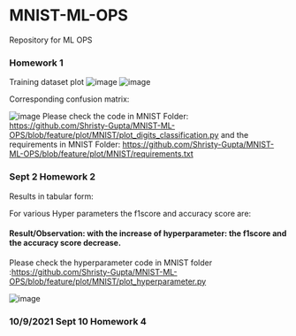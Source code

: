 # MNIST-ML-OPS
Repository for ML OPS
### Homework 1
Training dataset plot
![image](https://user-images.githubusercontent.com/26459890/132888977-6e6da7d9-686c-4334-878d-96a54ad73285.png)
![image](https://user-images.githubusercontent.com/26459890/132889010-5889f3c2-46d4-43e0-b752-11a88cdb3296.png)

Corresponding confusion matrix:

![image](https://user-images.githubusercontent.com/26459890/132889094-ced0820e-bb3b-41dc-a2c8-29eed17bf16e.png)
Please check the code in MNIST Folder: https://github.com/Shristy-Gupta/MNIST-ML-OPS/blob/feature/plot/MNIST/plot_digits_classification.py 
and the requirements in MNIST Folder: https://github.com/Shristy-Gupta/MNIST-ML-OPS/blob/feature/plot/MNIST/requirements.txt

### Sept 2 Homework 2
<!--- add code that checks how metric(s) vary with the hyperparameter. Report your observations (graph or table form) along with some text as your explanation/conclusions to the README.md file -->
Results in tabular form:

For various Hyper parameters the  f1score   and   accuracy score are:
#### Result/Observation: with the increase of hyperparameter: the f1score and the accuracy score decrease.
Please check the hyperparameter code in MNIST folder :https://github.com/Shristy-Gupta/MNIST-ML-OPS/blob/feature/plot/MNIST/plot_hyperparameter.py 

![image](https://user-images.githubusercontent.com/26459890/132521632-779ffe0c-9787-448e-94c1-c3bb6f5fdacd.png)



### 10/9/2021 Sept 10 Homework 4
